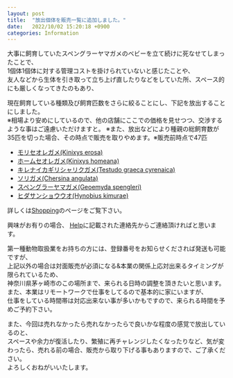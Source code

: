 ```yaml
---
layout: post
title:  "放出個体を販売一覧に追加しました。"
date:   2022/10/02 15:20:18 +0900
categories: Information
---
```


大事に飼育していたスペングラーヤマガメのベビーを立て続けに死なせてしまったことで、  
1個体1個体に対する管理コストを掛けられていないと感じたことや、  
友人などから生体を引き取って立ち上げ直したりなどをしていた所、スペース的にも厳しくなってきたのもあり、  

現在飼育している種類及び飼育匹数をさらに絞ることにし、下記を放出することにしました。  
※相場より安めにしているので、他の店舗にここでの価格を見せつつ、交渉するような事はご遠慮いただけますと。
※また、放出などにより種親の総飼育数が35匹を切った場合、その時点で販売を取りやめます。※販売前時点で47匹

* [モリセオレガメ(Kinixys erosa)](/shopping/creatures/kinixys-erosa)
* [ホームセオレガメ(Kinixys homeana)](/shopping/creatures/kinixys-homeana)
* [キレナイカギリシャリクガメ(Testudo graeca cyrenaica)](/shopping/creatures/testudo-graeca-cyrenaica)
* [ソリガメ(Chersina angulata)](/shopping/creatures/chersina-angulata)
* [スペングラーヤマガメ(Geoemyda spengleri)](/shopping/creatures/geoemyda-spengleri)
* [ヒダサンショウウオ(Hynobius kimurae)](/shopping/creatures/hynobius-kimurae)

詳しくは[Shopping](https://ikimonooki.com/shopping/)のページをご覧下さい。

興味がお有りの場合、
[Help](https://ikimonooki.com/help/)に記載された連絡先からご連絡頂ければと思います。  

第一種動物取扱業をお持ちの方には、登録番号をお知らせくだされば発送も可能ですが、  
上記以外の場合は対面販売が必須になる&本業の関係上応対出来るタイミングが限られているため、  
神奈川県茅ヶ崎市のこの場所まで、来られる日時の調整を頂きたいと思います。  
また、本業はリモートワークで仕事をしてるので基本的に家にいますが、  
仕事をしている時間帯は対応出来ない事が多いかもですので、来られる時間を予めご予約下さい。  

また、今回は売れなかったら売れなかったらで良いかな程度の感覚で放出しているのと、  
スペースや余力が復活したり、繁殖に再チャレンジしたくなったりなど、気が変わったら、売れる前の場合、販売から取り下げる事もありますので、ご了承ください。  
よろしくおねがいいたします。

